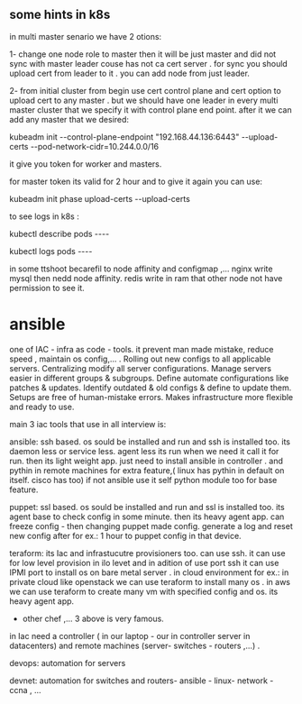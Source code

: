 


## some hints in k8s


in multi master senario we have 2 otions:

1- change one node role to master then it will be just master and did not sync with master leader couse has not ca cert server . for sync you should upload cert from leader to it . you can add node from just leader.


2- from initial cluster from begin use cert control plane and cert option to upload cert to any master . but we should have one leader in every multi master cluster that we specify it with control plane end point. after it we can add any master that we desired:


 kubeadm init --control-plane-endpoint "192.168.44.136:6443" --upload-certs --pod-network-cidr=10.244.0.0/16


 it give you token for worker and masters.

 for master token its valid for 2 hour and to give it again you can use:

 kubeadm init phase upload-certs --upload-certs


 


to see logs in k8s :

kubectl describe pods ----

kubectl logs pods ----




in some ttshoot becarefil to node affinity and configmap ,... nginx write mysql then nedd node affinity. redis write in ram that other node not have permission to see it.





# ansible

one of IAC - infra as code - tools. it prevent man made mistake, reduce speed , maintain os config,... . Rolling out new configs to all applicable servers.
Centralizing modify all server configurations.
Manage servers easier in different groups & subgroups.
Define automate configurations like patches & updates.
Identify outdated & old configs & define to update them.
Setups are free of human-mistake errors.
Makes infrastructure more flexible and ready to use.


main 3 iac tools that use in all interview is: 

ansible: ssh based. os sould be installed and run and ssh is installed too. its daemon less or service less. agent less its run when we need it call it for run. then its light weight app. just need to install ansible in controller . and pythin in remote machines for extra feature,( linux has pythin in default on itself. cisco has too) if not ansible use it self python module too for base feature.

puppet: ssl based. os sould be installed and run and ssl is installed too. its agent base to check config in some minute. then its heavy agent app.
 can freeze config - then changing puppet made config. generate a log and reset new config after for ex.: 1 hour to puppet config in that device. 

teraform: its Iac and infrastucutre provisioners too. can use ssh. it can use for low level provision in ilo levet and in adition of use port ssh it can use IPMI port to install os on bare metal server . in cloud environment for ex.: in private cloud like openstack we can use teraform to install many os . in aws we can use teraform to create many vm with specified config and os. its heavy agent app.

- other chef ,... 3 above is very famous. 



in Iac need a controller ( in our laptop - our in controller server in datacenters) and remote machines (server- switches - routers ,...) . 

devops: automation for servers

devnet: automation for switches and routers- ansible - linux- network - ccna , ...







